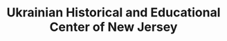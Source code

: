 ---
layout: repo
title: "Ukrainian Historical and Educational Center of New Jersey"
id: 12873
permalink: repos/12873/
---